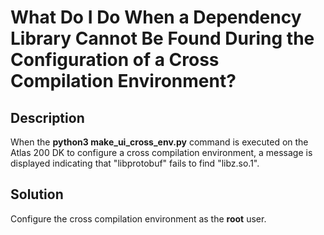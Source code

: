 # What Do I Do When a Dependency Library Cannot Be Found During the Configuration of a Cross Compilation Environment?<a name="EN-US_TOPIC_0196221432"></a>

## Description<a name="section14111517171013"></a>

When the  **python3 make\_ui\_cross\_env.py**  command is executed on the Atlas 200 DK to configure a cross compilation environment, a message is displayed indicating that "libprotobuf" fails to find "libz.so.1".

## Solution<a name="section205421441112"></a>

Configure the cross compilation environment as the  **root**  user.


